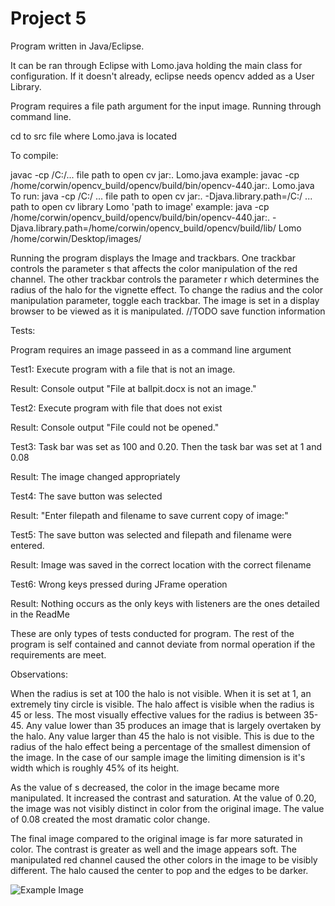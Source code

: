 # Project 5

Program written in Java/Eclipse.

It can be ran through Eclipse with Lomo.java holding the main class for configuration. If it doesn't already, eclipse needs opencv added as a User Library.

Program requires a file path argument for the input image. 
Running through command line.

cd to src file where Lomo.java is located

To compile:

javac -cp /C:/... file path to open cv jar:. Lomo.java
example:
javac -cp /home/corwin/opencv_build/opencv/build/bin/opencv-440.jar:. Lomo.java
To run:
java -cp /C:/ ... file path to open cv jar:. -Djava.library.path=/C:/ ... path to open cv library  Lomo 'path to image'
example: java -cp /home/corwin/opencv_build/opencv/build/bin/opencv-440.jar:.  -Djava.library.path=/home/corwin/opencv_build/opencv/build/lib/ Lomo /home/corwin/Desktop/images/


Running the program displays the Image and trackbars. One trackbar controls the parameter s that affects the color manipulation of the red channel. The other trackbar controls the parameter r which determines the radius of the halo for the vignette effect. 
To change the radius and the color manipulation parameter, toggle each trackbar.
The image is set in a display browser to be viewed as it is manipulated. //TODO save function information


Tests:

Program requires an image passeed in as a command line argument

Test1:
Execute program with a file that is not an image.

Result: Console output "File at ballpit.docx is not an image."

Test2:
Execute program with file that does not exist

Result: Console output "File could not be opened."

Test3:
Task bar was set as 100 and 0.20. Then the task bar was set at 1 and 0.08

Result: The image changed appropriately 

Test4:
The save button was selected 

Result: "Enter filepath and filename to save current copy of image:"

Test5:
The save button was selected and filepath and filename were entered. 

Result: Image was saved in the correct location with the correct filename

Test6:
Wrong keys pressed during JFrame operation

Result: Nothing occurs as the only keys with listeners are the ones detailed in the ReadMe

These are only types of tests conducted for program. The rest of the program is self contained and cannot deviate from normal operation if the requirements are meet.


Observations:

When the radius is set at 100 the halo is not visible. When it is set at 1, an extremely tiny circle is visible. The halo affect is visible when the radius is 45 or less. The most visually effective values for the radius is between 35-45. Any value lower than 35 produces an image that is largely overtaken by the halo. Any value larger than 45 the halo is not visible. This is due to the radius of the halo effect being a percentage of the smallest dimension of the image. In the case of our sample image the limiting dimension is it's width which is roughly 45% of its height.

As the value of s decreased, the color in the image became more manipulated. It increased the contrast and saturation. At the value of 0.20, the image was not visibly distinct in color from the original image. The value of 0.08 created the most dramatic color change. 

The final image compared to the original image is far more saturated in color. The contrast is greater as well and the image appears soft. The manipulated red channel caused the other colors in the image to be visibly different. The halo caused the center to pop and the edges to be darker.

![Example Image](https://gitlab.cs.ecu.edu/digital-image-processing/project-5/-/blob/master/example.JPG)
